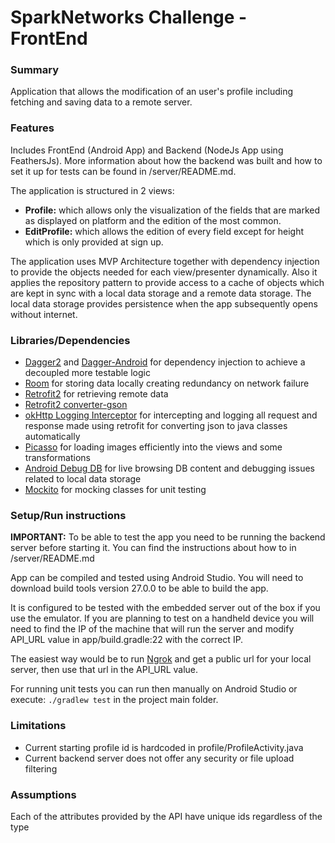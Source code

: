 # SparkNetworks Challenge - FrontEnd
### Summary
Application that allows the modification of an user's profile including fetching and saving data
 to a remote server.

### Features
Includes FrontEnd (Android App) and Backend (NodeJs App using FeathersJs). More information about
how the backend was built and how to set it up for tests can be found in /server/README.md.

The application is structured in 2 views:
*  **Profile:** which allows only the visualization of the fields that are marked as displayed on 
platform and the edition of the most common.
*  **EditProfile:** which allows the edition of every field except for height which is only 
provided at sign up.

The application uses MVP Architecture together with dependency injection to provide the objects 
needed for each view/presenter dynamically. Also it applies the repository pattern to provide access
 to a cache of objects which are kept in sync with a local data storage and a remote data storage. 
 The local data storage provides persistence when the app subsequently opens without internet. 

### Libraries/Dependencies
* [Dagger2](http://google.github.io/dagger/) and 
[Dagger-Android](https://google.github.io/dagger//android.html) for dependency injection to achieve 
a decoupled more testable logic
* [Room](https://developer.android.com/topic/libraries/architecture/room) for storing data locally 
creating redundancy on network failure
* [Retrofit2](http://square.github.io/retrofit/) for retrieving remote data
* [Retrofit2 converter-gson](https://github.com/square/retrofit/tree/master/retrofit-converters/gson)
* [okHttp Logging Interceptor](https://github.com/square/okhttp/tree/master/okhttp-logging-interceptor)
  for intercepting and logging all request and response made using retrofit 
for converting json to java classes automatically
* [Picasso](http://square.github.io/picasso/) for loading images efficiently into the views and some 
transformations
* [Android Debug DB](https://github.com/amitshekhariitbhu/Android-Debug-Database) 
 for live browsing DB content and debugging issues related to local data storage
* [Mockito](https://github.com/mockito/mockito)  for mocking classes for unit testing

### Setup/Run instructions
**IMPORTANT:** To be able to test the app you need to be running the backend server before starting
it. You can find the instructions about how to in /server/README.md

App can be compiled and tested using Android Studio. You will need to download build tools version
27.0.0 to be able to build the app.

It is configured to be tested with the embedded server out of the box if you use the emulator. If
you are planning to test on a handheld device you will need to find the IP of the machine that will
run the server and modify API_URL value in app/build.gradle:22 with the correct IP.

The easiest way would be to run [Ngrok](https://ngrok.com/) and get a public url for your local
server, then use that url in the API_URL value.  

For running unit tests you can run then manually on Android Studio or execute:
`./gradlew test` in the project main folder.

### Limitations

*  Current starting profile id is hardcoded in profile/ProfileActivity.java
*  Current backend server does not offer any security or file upload filtering

### Assumptions
Each of the attributes provided by the API have unique ids regardless of the type




